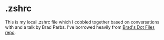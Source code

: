 # .zshrc
This is my local .zshrc file which I cobbled together based on conversations with and a talk by Brad Parbs. I've borrowed heavily from <a href="https://github.com/bradp/dotfiles">Brad's Dot Files repo</a>.
